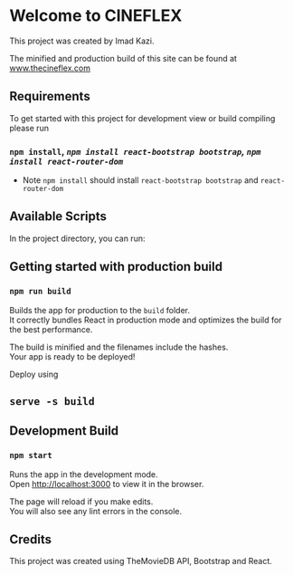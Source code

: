 # Welcome to CINEFLEX

This project was created by Imad Kazi.

The minified and production build of this site can be found at www.thecineflex.com

## Requirements

To get started with this project for development view or build compiling please run

### `npm install`, *`npm install react-bootstrap bootstrap`, `npm install react-router-dom`*

* Note `npm install` should install `react-bootstrap bootstrap` and `react-router-dom`

## Available Scripts

In the project directory, you can run:

## Getting started with production build
### `npm run build`

Builds the app for production to the `build` folder.\
It correctly bundles React in production mode and optimizes the build for the best performance.

The build is minified and the filenames include the hashes.\
Your app is ready to be deployed!

Deploy using 

## `serve -s build`

## Development Build
### `npm start`

Runs the app in the development mode.\
Open [http://localhost:3000](http://localhost:3000) to view it in the browser.

The page will reload if you make edits.\
You will also see any lint errors in the console.

## Credits

This project was created using TheMovieDB API, Bootstrap and React.